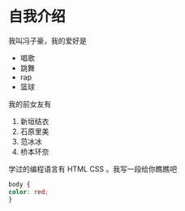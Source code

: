 # 自我介绍

我叫冯子豪，我的爱好是

* 唱歌
* 跳舞
* rap
* 篮球

我的前女友有

1. 新垣结衣
2. 石原里美
3. 范冰冰
4. 桥本环奈

学过的编程语言有 HTML CSS 。我写一段给你瞧瞧吧

```css
body {
color: red;
}
```
